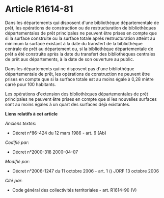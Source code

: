 # Article R1614-81

Dans les départements qui disposent d'une bibliothèque départementale de prêt, les opérations de construction ou de
restructuration de bibliothèques départementales de prêt principales ne peuvent être prises en compte que si la surface
construite ou la surface totale après restructuration atteint au minimum la surface existant à la date du transfert de la
bibliothèque centrale de prêt au département ou, si la bibliothèque départementale de prêt a été construite après la date du
transfert des bibliothèques centrales de prêt aux départements, à la date de son ouverture au public.

Dans les départements qui ne disposent pas d'une bibliothèque départementale de prêt, les opérations de construction ne
peuvent être prises en compte que si la surface totale est au moins égale à 0,28 mètre carré pour 100 habitants.

Les opérations d'extension des bibliothèques départementales de prêt principales ne peuvent être prises en compte que si les
nouvelles surfaces sont au moins égales à un quart des surfaces déjà existantes.

**Liens relatifs à cet article**

_Anciens textes_:

  - Décret n°86-424 du 12 mars 1986 - art. 6 (Ab)

_Codifié par_:

  - Décret n°2000-318 2000-04-07

_Modifié par_:

  - Décret n°2006-1247 du 11 octobre 2006 - art. 1 () JORF 13 octobre 2006

_Cité par_:

  - Code général des collectivités territoriales - art. R1614-90 (V)
